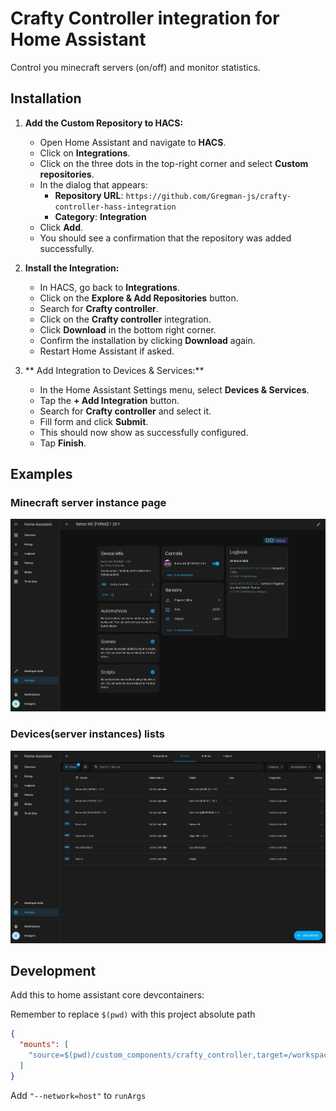 # Crafty Controller integration for Home Assistant

Control you minecraft servers (on/off) and monitor statistics.

## Installation
1. **Add the Custom Repository to HACS:**

   - Open Home Assistant and navigate to **HACS**.
   - Click on **Integrations**.
   - Click on the three dots in the top-right corner and select **Custom repositories**.
   - In the dialog that appears:
     - **Repository URL**: `https://github.com/Gregman-js/crafty-controller-hass-integration`
     - **Category**: **Integration**
   - Click **Add**.
   - You should see a confirmation that the repository was added successfully.

2. **Install the Integration:**

   - In HACS, go back to **Integrations**.
   - Click on the **Explore & Add Repositories** button.
   - Search for **Crafty controller**.
   - Click on the **Crafty controller** integration.
   - Click **Download** in the bottom right corner.
   - Confirm the installation by clicking **Download** again.
   - Restart Home Assistant if asked.
  
3. ** Add Integration to Devices & Services:**

   - In the Home Assistant Settings menu, select **Devices & Services**.
   - Tap the **+ Add Integration** button.
   - Search for **Crafty controller** and select it.
   - Fill form and click **Submit**.
   - This should now show as successfully configured.
   - Tap **Finish**.

## Examples
### Minecraft server instance page
![Instance](imgs/instance.png)
### Devices(server instances) lists
![Devices](imgs/devices.png)

## Development
Add this to home assistant core devcontainers:

Remember to replace `$(pwd)` with this project absolute path
```json
{
  "mounts": [
    "source=$(pwd)/custom_components/crafty_controller,target=/workspaces/ha-core/config/custom_components/crafty_controller,type=bind,consistency=cached"
  ]
}
```

Add `"--network=host"` to `runArgs`